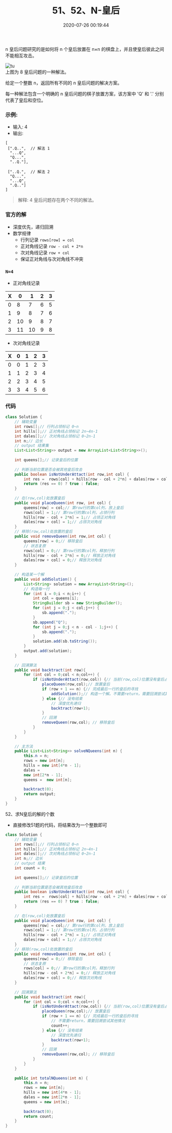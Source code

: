 ﻿---
title: 51、52、N-皇后
categories:
- leetcode
tags:
  - null
date: 2020-07-26 00:19:44
---

n 皇后问题研究的是如何将 n 个皇后放置在 n×n 的棋盘上，并且使皇后彼此之间不能相互攻击。

![tu](/images/51-N-queens.png)   
上图为 8 皇后问题的一种解法。

给定一个整数 n，返回所有不同的 n 皇后问题的解决方案。

每一种解法包含一个明确的 n 皇后问题的棋子放置方案，该方案中 'Q' 和 '.' 分别代表了皇后和空位。

### 示例:

- 输入: 4
- 输出: 
```
[
 [".Q..",  // 解法 1
  "...Q",
  "Q...",
  "..Q."],

 ["..Q.",  // 解法 2
  "Q...",
  "...Q",
  ".Q.."]
]
```
> 解释: 4 皇后问题存在两个不同的解法。

<!-- 来源：力扣（LeetCode）
链接：https://leetcode-cn.com/problems/n-queens
著作权归领扣网络所有。商业转载请联系官方授权，非商业转载请注明出处。 -->

### 官方的解
- 深度优先，递归回溯
- 数学规律
    - 行列记录 `rows[row] = col`
    - 正对角线记录 `row - col + 2*n`
    - 次对角线记录 `row + col`
    - 保证正对角线与次对角线不冲突
 
###  `N=4`  
- 正对角线记录  

 X | 0 | 1 | 2 | 3
---|---|---|---|---|
0  | 8 | 7 | 6 | 5
1  | 9 | 8 | 7 | 6
2  | 10| 9 | 8 | 7
3  | 11| 10| 9 | 8

- 次对角线记录

 X | 0 | 1 | 2 | 3
---|---|---|---|---|
0  | 0 | 1 | 2 | 3
1  | 1 | 2 | 3 | 4
2  | 2 | 3 | 4 | 5
3  | 3 | 4 | 5 | 6

### 代码
```java
class Solution {
    // 辅助变量
    int rows[];// 行列占领标记 0~n
    int hills[];// 正对角线占领标记 2n~4n-1
    int dales[];// 次对角线占领标记 0~2n-1
    int n;// 边长
    // output 结果集
    List<List<String>> output = new ArrayList<List<String>>();
    
    int queens[];// 记录皇后的位置
    
    // 判断当前位置是否会被其他皇后攻击
    public boolean isNotUnderAttact(int row,int col) {
        int res =  rows[col] + hills[row - col + 2*n] + dales[row + col];
        return (res == 0) ? true : false;
    }
    
    // 在(row,col)处放置皇后
    public void placeQueen(int row, int col) {
        queens[row] = col;// 第row行的第col列，放上皇后
        rows[col] = 1;// 第row行的第col列，占领行列
        hills[row - col + 2*n] = 1;// 占领正对角线
        dales[row + col] = 1;// 占领次对角线
    }
    // 移除(row,col)处放置的皇后
    public void removeQueen(int row,int col) {
        queens[row] = 0;// 移除皇后
        // 状态复原
        rows[col] = 0;// 第row行的第col列，释放行列
        hills[row - col + 2*n] = 0;// 释放正对角线
        dales[row + col] = 0;// 释放次对角线
    }
    
    // 构造某一个解
    public void addSolution() {
        List<String> solution = new ArrayList<String>();
        // 构造每一行
        for (int i = 0;i < n;i++) {
            int col = queens[i];
            StringBuilder sb = new StringBuilder();
            for (int j = 0;j < col;j++) {
                sb.append(".");
            }
            sb.append("Q");
            for (int j = 0;j < n - col - 1;j++) {
                sb.append(".");
            }
            solution.add(sb.toString());
        }
        output.add(solution);
    }
    
    // 回溯算法
    public void backtract(int row){
        for (int col = 0;col < n;col++) {
            if (isNotUnderAttact(row,col)) {// 当前(row,col)位置没有皇后占领
                placeQueen(row,col);// 放置皇后
                if (row + 1 == n) {// 完成最后一行的皇后的寻找
                    addSolution();// 构造一个解。不需要return，需要回溯尝试其他情况
                } else {// 没有结束
                    // 深度优先递归
                    backtract(row+1);
                }
                // 回溯
                removeQueen(row,col); // 移除皇后
            }
        }
    }
    
    // 主方法
    public List<List<String>> solveNQueens(int n) {
        this.n = n;
        rows = new int[n];
        hills = new int[4*n - 1];
        dales = 
        new int[2*n - 1];
        queens =  new int[n];
        
        backtract(0);
        return output;
    }
}
```

52、求N皇后的解的个数

- 直接修改51题的代码，将结果改为一个整数即可

```java
class Solution {
    // 辅助变量
    int rows[];// 行列占领标记 0~n
    int hills[];// 正对角线占领标记 2n~4n-1
    int dales[];// 次对角线占领标记 0~2n-1
    int n;// 边长
    // output 结果
    int count = 0;
    
    int queens[];// 记录皇后的位置
    
    // 判断当前位置是否会被其他皇后攻击
    public boolean isNotUnderAttact(int row,int col) {
        int res =  rows[col] + hills[row - col + 2*n] + dales[row + col];
        return (res == 0) ? true : false;
    }
    
    // 在(row,col)处放置皇后
    public void placeQueen(int row, int col) {
        queens[row] = col;// 第row行的第col列，放上皇后
        rows[col] = 1;// 第row行的第col列，占领行列
        hills[row - col + 2*n] = 1;// 占领正对角线
        dales[row + col] = 1;// 占领次对角线
    }
    // 移除(row,col)处放置的皇后
    public void removeQueen(int row,int col) {
        queens[row] = 0;// 移除皇后
        // 状态复原
        rows[col] = 0;// 第row行的第col列，释放行列
        hills[row - col + 2*n] = 0;// 释放正对角线
        dales[row + col] = 0;// 释放次对角线
    }
    
    // 回溯算法
    public void backtract(int row){
        for (int col = 0;col < n;col++) {
            if (isNotUnderAttact(row,col)) {// 当前(row,col)位置没有皇后占领
                placeQueen(row,col);// 放置皇后
                if (row + 1 == n) {// 完成最后一行的皇后的寻找
                    // 不需要return，需要回溯尝试其他情况
                    count++;
                } else {// 没有结束
                    // 深度优先递归
                    backtract(row+1);
                }
                // 回溯
                removeQueen(row,col); // 移除皇后
            }
        }
    }
    
    public int totalNQueens(int n) {
        this.n = n;
        rows = new int[n];
        hills = new int[4*n - 1];
        dales = new int[2*n - 1];
        queens = new int[n];
        
        backtract(0);
        return count;
    }
}
```